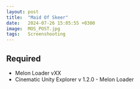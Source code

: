 ```yaml
---
layout: post
title:  "Maid Of Skeer"
date:   2024-07-26 15:05:55 +0300
image:  MOS_POST.jpg
tags:   Screenshooting
---
```


## Required
* Melon Loader vXX
* Cinematic Unity Explorer v 1.2.0  - Melon Loader

